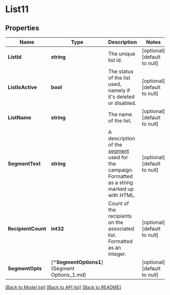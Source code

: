 # List11

## Properties
Name | Type | Description | Notes
------------ | ------------- | ------------- | -------------
**ListId** | **string** | The unique list id. | [optional] [default to null]
**ListIsActive** | **bool** | The status of the list used, namely if it&#x27;s deleted or disabled. | [optional] [default to null]
**ListName** | **string** | The name of the list. | [optional] [default to null]
**SegmentText** | **string** | A description of the [segment](https://mailchimp.com/help/getting-started-with-groups/) used for the campaign. Formatted as a string marked up with HTML. | [optional] [default to null]
**RecipientCount** | **int32** | Count of the recipients on the associated list. Formatted as an integer. | [optional] [default to null]
**SegmentOpts** | [***SegmentOptions1**](Segment Options_1.md) |  | [optional] [default to null]

[[Back to Model list]](../README.md#documentation-for-models) [[Back to API list]](../README.md#documentation-for-api-endpoints) [[Back to README]](../README.md)

